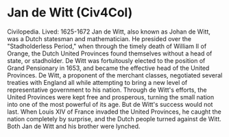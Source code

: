 # Jan de Witt (Civ4Col)

Civilopedia.
Lived: 1625-1672
Jan de Witt, also known as Johan de Witt, was a Dutch statesman and mathematician. He presided over the "Stadholderless Period," when through the timely death of William II of Orange, the Dutch United Provinces found themselves without a head of state, or stadholder. De Witt was fortuitously elected to the position of Grand Pensionary in 1653, and became the effective head of the United Provinces. De Witt, a proponent of the merchant classes, negotiated several treaties with England all while attempting to bring a new level of representative government to his nation. Through de Witt's efforts, the United Provinces were kept free and prosperous, turning the small nation into one of the most powerful of its age. But de Witt's success would not last. When Louis XIV of France invaded the United Provinces, he caught the nation completely by surprise, and the Dutch people turned against de Witt. Both Jan de Witt and his brother were lynched.
